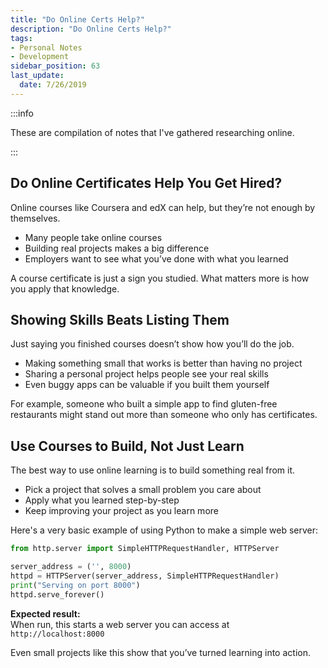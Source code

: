 ```yaml
---
title: "Do Online Certs Help?"
description: "Do Online Certs Help?"
tags: 
- Personal Notes
- Development
sidebar_position: 63
last_update:
  date: 7/26/2019
---
```


:::info 

These are compilation of notes that I've gathered researching online.

:::



## Do Online Certificates Help You Get Hired?

Online courses like Coursera and edX can help, but they’re not enough by themselves.

- Many people take online courses  
- Building real projects makes a big difference  
- Employers want to see what you’ve done with what you learned  

A course certificate is just a sign you studied. What matters more is how you apply that knowledge.

## Showing Skills Beats Listing Them

Just saying you finished courses doesn’t show how you’ll do the job.

- Making something small that works is better than having no project  
- Sharing a personal project helps people see your real skills  
- Even buggy apps can be valuable if you built them yourself  

For example, someone who built a simple app to find gluten-free restaurants might stand out more than someone who only has certificates.

## Use Courses to Build, Not Just Learn

The best way to use online learning is to build something real from it.

- Pick a project that solves a small problem you care about  
- Apply what you learned step-by-step  
- Keep improving your project as you learn more  

Here's a very basic example of using Python to make a simple web server:

```python
from http.server import SimpleHTTPRequestHandler, HTTPServer

server_address = ('', 8000)
httpd = HTTPServer(server_address, SimpleHTTPRequestHandler)
print("Serving on port 8000")
httpd.serve_forever()
```

**Expected result:**  
When run, this starts a web server you can access at `http://localhost:8000`

Even small projects like this show that you’ve turned learning into action.
